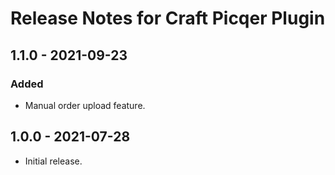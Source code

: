 # Release Notes for Craft Picqer Plugin

## 1.1.0 - 2021-09-23

### Added
- Manual order upload feature.

## 1.0.0 - 2021-07-28

- Initial release.
